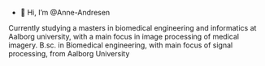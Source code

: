 - 👋 Hi, I’m @Anne-Andresen 

Currently studying a masters in biomedical engineering and informatics at Aalborg university,
with a main focus in image processing of medical imagery. 
B.sc. in Biomedical engineering, with main focus of signal processing, from Aalborg University
<!---
Anne-Andresen/Anne-Andresen is a ✨ special ✨ repository because its `README.md` (this file) appears on your GitHub profile.
You can click the Preview link to take a look at your changes.
--->
